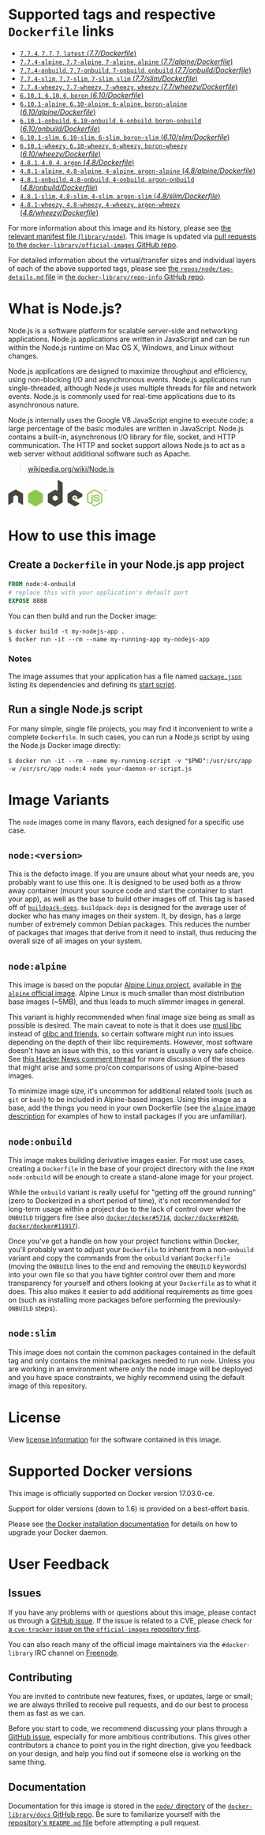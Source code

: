 <!--

********************************************************************************

WARNING:

    DO NOT EDIT "node/README.md"

    IT IS AUTO-GENERATED

    (from the other files in "node/" combined with a set of templates)

********************************************************************************

-->

# Supported tags and respective `Dockerfile` links

-	[`7.7.4`, `7.7`, `7`, `latest` (*7.7/Dockerfile*)](https://github.com/nodejs/docker-node/blob/6f9f865df604e72ad2cabe2d78ab12c8f61640cb/7.7/Dockerfile)
-	[`7.7.4-alpine`, `7.7-alpine`, `7-alpine`, `alpine` (*7.7/alpine/Dockerfile*)](https://github.com/nodejs/docker-node/blob/6f9f865df604e72ad2cabe2d78ab12c8f61640cb/7.7/alpine/Dockerfile)
-	[`7.7.4-onbuild`, `7.7-onbuild`, `7-onbuild`, `onbuild` (*7.7/onbuild/Dockerfile*)](https://github.com/nodejs/docker-node/blob/6f9f865df604e72ad2cabe2d78ab12c8f61640cb/7.7/onbuild/Dockerfile)
-	[`7.7.4-slim`, `7.7-slim`, `7-slim`, `slim` (*7.7/slim/Dockerfile*)](https://github.com/nodejs/docker-node/blob/6f9f865df604e72ad2cabe2d78ab12c8f61640cb/7.7/slim/Dockerfile)
-	[`7.7.4-wheezy`, `7.7-wheezy`, `7-wheezy`, `wheezy` (*7.7/wheezy/Dockerfile*)](https://github.com/nodejs/docker-node/blob/6f9f865df604e72ad2cabe2d78ab12c8f61640cb/7.7/wheezy/Dockerfile)
-	[`6.10.1`, `6.10`, `6`, `boron` (*6.10/Dockerfile*)](https://github.com/nodejs/docker-node/blob/14681db8e89c0493e8af20657883fa21488a7766/6.10/Dockerfile)
-	[`6.10.1-alpine`, `6.10-alpine`, `6-alpine`, `boron-alpine` (*6.10/alpine/Dockerfile*)](https://github.com/nodejs/docker-node/blob/14681db8e89c0493e8af20657883fa21488a7766/6.10/alpine/Dockerfile)
-	[`6.10.1-onbuild`, `6.10-onbuild`, `6-onbuild`, `boron-onbuild` (*6.10/onbuild/Dockerfile*)](https://github.com/nodejs/docker-node/blob/14681db8e89c0493e8af20657883fa21488a7766/6.10/onbuild/Dockerfile)
-	[`6.10.1-slim`, `6.10-slim`, `6-slim`, `boron-slim` (*6.10/slim/Dockerfile*)](https://github.com/nodejs/docker-node/blob/14681db8e89c0493e8af20657883fa21488a7766/6.10/slim/Dockerfile)
-	[`6.10.1-wheezy`, `6.10-wheezy`, `6-wheezy`, `boron-wheezy` (*6.10/wheezy/Dockerfile*)](https://github.com/nodejs/docker-node/blob/14681db8e89c0493e8af20657883fa21488a7766/6.10/wheezy/Dockerfile)
-	[`4.8.1`, `4.8`, `4`, `argon` (*4.8/Dockerfile*)](https://github.com/nodejs/docker-node/blob/14681db8e89c0493e8af20657883fa21488a7766/4.8/Dockerfile)
-	[`4.8.1-alpine`, `4.8-alpine`, `4-alpine`, `argon-alpine` (*4.8/alpine/Dockerfile*)](https://github.com/nodejs/docker-node/blob/14681db8e89c0493e8af20657883fa21488a7766/4.8/alpine/Dockerfile)
-	[`4.8.1-onbuild`, `4.8-onbuild`, `4-onbuild`, `argon-onbuild` (*4.8/onbuild/Dockerfile*)](https://github.com/nodejs/docker-node/blob/14681db8e89c0493e8af20657883fa21488a7766/4.8/onbuild/Dockerfile)
-	[`4.8.1-slim`, `4.8-slim`, `4-slim`, `argon-slim` (*4.8/slim/Dockerfile*)](https://github.com/nodejs/docker-node/blob/14681db8e89c0493e8af20657883fa21488a7766/4.8/slim/Dockerfile)
-	[`4.8.1-wheezy`, `4.8-wheezy`, `4-wheezy`, `argon-wheezy` (*4.8/wheezy/Dockerfile*)](https://github.com/nodejs/docker-node/blob/14681db8e89c0493e8af20657883fa21488a7766/4.8/wheezy/Dockerfile)

For more information about this image and its history, please see [the relevant manifest file (`library/node`)](https://github.com/docker-library/official-images/blob/master/library/node). This image is updated via [pull requests to the `docker-library/official-images` GitHub repo](https://github.com/docker-library/official-images/pulls?q=label%3Alibrary%2Fnode).

For detailed information about the virtual/transfer sizes and individual layers of each of the above supported tags, please see [the `repos/node/tag-details.md` file](https://github.com/docker-library/repo-info/blob/master/repos/node/tag-details.md) in [the `docker-library/repo-info` GitHub repo](https://github.com/docker-library/repo-info).

# What is Node.js?

Node.js is a software platform for scalable server-side and networking applications. Node.js applications are written in JavaScript and can be run within the Node.js runtime on Mac OS X, Windows, and Linux without changes.

Node.js applications are designed to maximize throughput and efficiency, using non-blocking I/O and asynchronous events. Node.js applications run single-threaded, although Node.js uses multiple threads for file and network events. Node.js is commonly used for real-time applications due to its asynchronous nature.

Node.js internally uses the Google V8 JavaScript engine to execute code; a large percentage of the basic modules are written in JavaScript. Node.js contains a built-in, asynchronous I/O library for file, socket, and HTTP communication. The HTTP and socket support allows Node.js to act as a web server without additional software such as Apache.

> [wikipedia.org/wiki/Node.js](https://en.wikipedia.org/wiki/Node.js)

![logo](https://raw.githubusercontent.com/docker-library/docs/01c12653951b2fe592c1f93a13b4e289ada0e3a1/node/logo.png)

# How to use this image

## Create a `Dockerfile` in your Node.js app project

```dockerfile
FROM node:4-onbuild
# replace this with your application's default port
EXPOSE 8888
```

You can then build and run the Docker image:

```console
$ docker build -t my-nodejs-app .
$ docker run -it --rm --name my-running-app my-nodejs-app
```

### Notes

The image assumes that your application has a file named [`package.json`](https://docs.npmjs.com/files/package.json) listing its dependencies and defining its [start script](https://docs.npmjs.com/misc/scripts#default-values).

## Run a single Node.js script

For many simple, single file projects, you may find it inconvenient to write a complete `Dockerfile`. In such cases, you can run a Node.js script by using the Node.js Docker image directly:

```console
$ docker run -it --rm --name my-running-script -v "$PWD":/usr/src/app -w /usr/src/app node:4 node your-daemon-or-script.js
```

# Image Variants

The `node` images come in many flavors, each designed for a specific use case.

## `node:<version>`

This is the defacto image. If you are unsure about what your needs are, you probably want to use this one. It is designed to be used both as a throw away container (mount your source code and start the container to start your app), as well as the base to build other images off of. This tag is based off of [`buildpack-deps`](https://registry.hub.docker.com/_/buildpack-deps/). `buildpack-deps` is designed for the average user of docker who has many images on their system. It, by design, has a large number of extremely common Debian packages. This reduces the number of packages that images that derive from it need to install, thus reducing the overall size of all images on your system.

## `node:alpine`

This image is based on the popular [Alpine Linux project](http://alpinelinux.org), available in [the `alpine` official image](https://hub.docker.com/_/alpine). Alpine Linux is much smaller than most distribution base images (~5MB), and thus leads to much slimmer images in general.

This variant is highly recommended when final image size being as small as possible is desired. The main caveat to note is that it does use [musl libc](http://www.musl-libc.org) instead of [glibc and friends](http://www.etalabs.net/compare_libcs.html), so certain software might run into issues depending on the depth of their libc requirements. However, most software doesn't have an issue with this, so this variant is usually a very safe choice. See [this Hacker News comment thread](https://news.ycombinator.com/item?id=10782897) for more discussion of the issues that might arise and some pro/con comparisons of using Alpine-based images.

To minimize image size, it's uncommon for additional related tools (such as `git` or `bash`) to be included in Alpine-based images. Using this image as a base, add the things you need in your own Dockerfile (see the [`alpine` image description](https://hub.docker.com/_/alpine/) for examples of how to install packages if you are unfamiliar).

## `node:onbuild`

This image makes building derivative images easier. For most use cases, creating a `Dockerfile` in the base of your project directory with the line `FROM node:onbuild` will be enough to create a stand-alone image for your project.

While the `onbuild` variant is really useful for "getting off the ground running" (zero to Dockerized in a short period of time), it's not recommended for long-term usage within a project due to the lack of control over *when* the `ONBUILD` triggers fire (see also [`docker/docker#5714`](https://github.com/docker/docker/issues/5714), [`docker/docker#8240`](https://github.com/docker/docker/issues/8240), [`docker/docker#11917`](https://github.com/docker/docker/issues/11917)).

Once you've got a handle on how your project functions within Docker, you'll probably want to adjust your `Dockerfile` to inherit from a non-`onbuild` variant and copy the commands from the `onbuild` variant `Dockerfile` (moving the `ONBUILD` lines to the end and removing the `ONBUILD` keywords) into your own file so that you have tighter control over them and more transparency for yourself and others looking at your `Dockerfile` as to what it does. This also makes it easier to add additional requirements as time goes on (such as installing more packages before performing the previously-`ONBUILD` steps).

## `node:slim`

This image does not contain the common packages contained in the default tag and only contains the minimal packages needed to run `node`. Unless you are working in an environment where *only* the node image will be deployed and you have space constraints, we highly recommend using the default image of this repository.

# License

View [license information](https://github.com/joyent/node/blob/master/LICENSE) for the software contained in this image.

# Supported Docker versions

This image is officially supported on Docker version 17.03.0-ce.

Support for older versions (down to 1.6) is provided on a best-effort basis.

Please see [the Docker installation documentation](https://docs.docker.com/installation/) for details on how to upgrade your Docker daemon.

# User Feedback

## Issues

If you have any problems with or questions about this image, please contact us through a [GitHub issue](https://github.com/nodejs/docker-node/issues). If the issue is related to a CVE, please check for [a `cve-tracker` issue on the `official-images` repository first](https://github.com/docker-library/official-images/issues?q=label%3Acve-tracker).

You can also reach many of the official image maintainers via the `#docker-library` IRC channel on [Freenode](https://freenode.net).

## Contributing

You are invited to contribute new features, fixes, or updates, large or small; we are always thrilled to receive pull requests, and do our best to process them as fast as we can.

Before you start to code, we recommend discussing your plans through a [GitHub issue](https://github.com/nodejs/docker-node/issues), especially for more ambitious contributions. This gives other contributors a chance to point you in the right direction, give you feedback on your design, and help you find out if someone else is working on the same thing.

## Documentation

Documentation for this image is stored in the [`node/` directory](https://github.com/docker-library/docs/tree/master/node) of the [`docker-library/docs` GitHub repo](https://github.com/docker-library/docs). Be sure to familiarize yourself with the [repository's `README.md` file](https://github.com/docker-library/docs/blob/master/README.md) before attempting a pull request.
